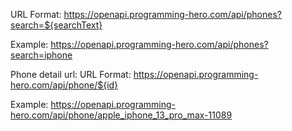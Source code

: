URL Format: https://openapi.programming-hero.com/api/phones?search=${searchText}

Example: https://openapi.programming-hero.com/api/phones?search=iphone

Phone detail url:
URL Format: https://openapi.programming-hero.com/api/phone/${id}

Example: https://openapi.programming-hero.com/api/phone/apple_iphone_13_pro_max-11089